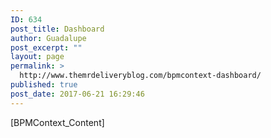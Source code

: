 ```yaml
---
ID: 634
post_title: Dashboard
author: Guadalupe
post_excerpt: ""
layout: page
permalink: >
  http://www.themrdeliveryblog.com/bpmcontext-dashboard/
published: true
post_date: 2017-06-21 16:29:46
---
```

[BPMContext_Content]